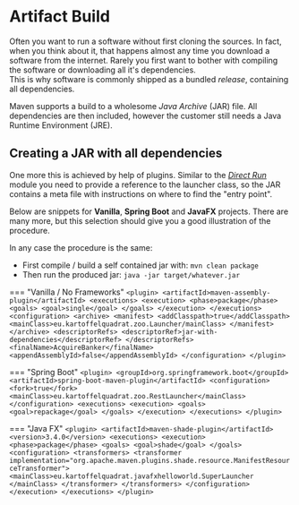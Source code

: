 # Artifact Build

Often you want to run a software without first cloning the sources. In fact, when you think about it, that happens almost any time you download a software from the internet. Rarely you first want to bother with compiling the software or downloading all it's dependencies.  
This is why software is commonly shipped as a bundled *release*, containing all dependencies.

Maven supports a build to a wholesome *Java Archive* (JAR) file. All dependencies are then included, however the customer still needs a Java Runtime Environment (JRE).

## Creating a JAR with all dependencies

One more this is achieved by help of plugins. Similar to the [*Direct Run*](run) module you need to provide a reference to the launcher class, so the JAR contains a meta file with instructions on where to find the "entry point".

Below are snippets for **Vanilla**, **Spring Boot** and **JavaFX** projects. There are many more, but this selection should give you a good illustration of the procedure.

In any case the procedure is the same:

 * First compile / build a self contained jar with: ```mvn clean package```
 * Then run the produced jar: ```java -jar target/whatever.jar```

=== "Vanilla / No Frameworks"
     ```
            <plugin>
                <artifactId>maven-assembly-plugin</artifactId>
                <executions>
                    <execution>
                        <phase>package</phase>
                        <goals>
                            <goal>single</goal>
                        </goals>
                    </execution>
                </executions>
                <configuration>
                    <archive>
                        <manifest>
                            <addClasspath>true</addClasspath>
                            <mainClass>eu.kartoffelquadrat.zoo.Launcher/mainClass>
                        </manifest>
                    </archive>
                    <descriptorRefs>
                        <descriptorRef>jar-with-dependencies</descriptorRef>
                    </descriptorRefs>
                    <finalName>AcquireBanker</finalName>
                    <appendAssemblyId>false</appendAssemblyId>
                </configuration>
            </plugin>
     ```

=== "Spring Boot"
     ```
            <plugin>
                <groupId>org.springframework.boot</groupId>
                <artifactId>spring-boot-maven-plugin</artifactId>
                <configuration>
                    <fork>true</fork>
                    <mainClass>eu.kartoffelquadrat.zoo.RestLauncher</mainClass>
                </configuration>
                <executions>
                    <execution>
                        <goals>
                            <goal>repackage</goal>
                        </goals>
                    </execution>
                </executions>
            </plugin>
     ```

=== "Java FX"
     ```
	  <plugin>
                <artifactId>maven-shade-plugin</artifactId>
                <version>3.4.0</version>
                <executions>
                    <execution>
                        <phase>package</phase>
                        <goals>
                            <goal>shade</goal>
                        </goals>
                        <configuration>
                            <transformers>
                                <transformer
                                        implementation="org.apache.maven.plugins.shade.resource.ManifestResourceTransformer">
                                    <mainClass>eu.kartoffelquadrat.javafxhelloworld.SuperLauncher
                                    </mainClass>
                                </transformer>
                            </transformers>
                        </configuration>
                    </execution>
                </executions>
            </plugin>
     ```
